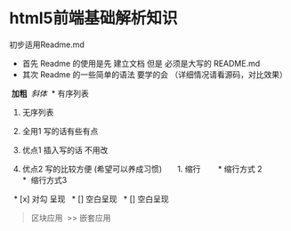 # html5前端基础解析知识
初步适用Readme.md 
* 首先 Readme 的使用是先 建立文档 但是 必须是大写的 README.md 
* 其次 Readme 的一些简单的语法 要学的会 （详细情况请看源码，对比效果）

  **加粗**
 _斜体_
 * 有序列表
 1. 无序列表

  1. 全用1 写的话有些有点
  1. 优点1 插入写的话 不用改 
  1. 优点2 写的比较方便 (希望可以养成习惯)
        1. 缩行
        *  缩行方式 2
            *  缩行方式3

   * [x] 对勾 呈现
   * [] 空白呈现
   * [] 空白呈现

  > 区块应用
  >> 嵌套应用
